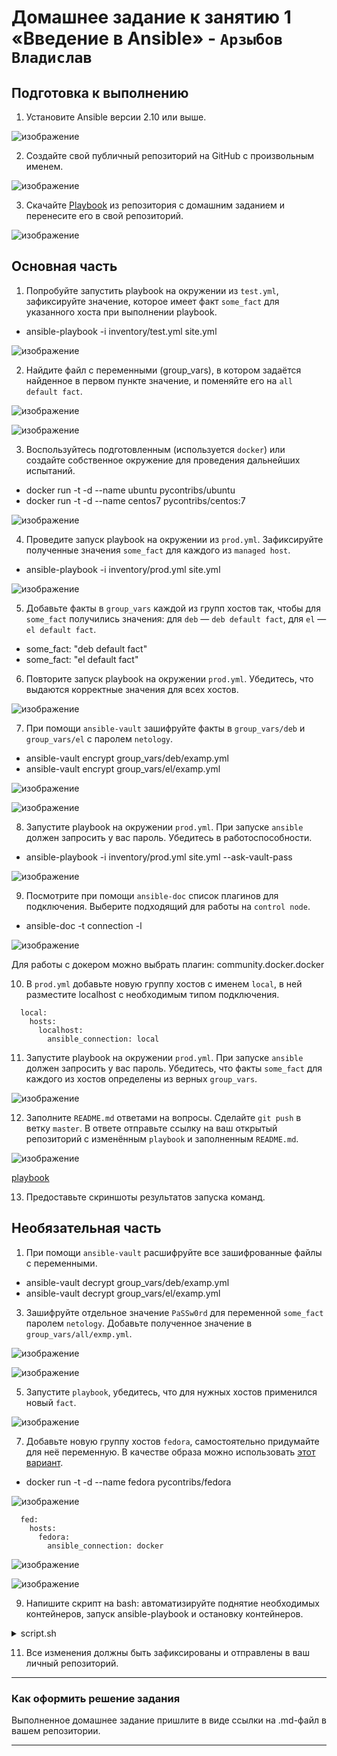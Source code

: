 # Домашнее задание к занятию 1 «Введение в Ansible» - `Арзыбов Владислав`

## Подготовка к выполнению

1. Установите Ansible версии 2.10 или выше.

![изображение](https://github.com/user-attachments/assets/c6a5d126-ae50-44f2-b683-d74576adbd01)

2. Создайте свой публичный репозиторий на GitHub с произвольным именем.

![изображение](https://github.com/user-attachments/assets/24d5e633-d8d5-46b4-9489-cab99243be38)

3. Скачайте [Playbook](./playbook/) из репозитория с домашним заданием и перенесите его в свой репозиторий.

![изображение](https://github.com/user-attachments/assets/d89ccbfe-8a22-402a-90a9-f2a75fca0978)

## Основная часть

1. Попробуйте запустить playbook на окружении из `test.yml`, зафиксируйте значение, которое имеет факт `some_fact` для указанного хоста при выполнении playbook.

- ansible-playbook -i inventory/test.yml site.yml

![изображение](https://github.com/user-attachments/assets/32628e5f-0b2b-4663-8b43-0ab4c37255f5)

2. Найдите файл с переменными (group_vars), в котором задаётся найденное в первом пункте значение, и поменяйте его на `all default fact`.

![изображение](https://github.com/user-attachments/assets/0413199e-548b-4ff4-a884-f9b1b4348c51)

![изображение](https://github.com/user-attachments/assets/769c05f4-6318-4252-bfdf-96f686f6c099)

3. Воспользуйтесь подготовленным (используется `docker`) или создайте собственное окружение для проведения дальнейших испытаний.

- docker run -t -d --name ubuntu pycontribs/ubuntu
- docker run -t -d --name centos7 pycontribs/centos:7

![изображение](https://github.com/user-attachments/assets/4530bebd-28c3-4dae-a73b-71329e424718)

4. Проведите запуск playbook на окружении из `prod.yml`. Зафиксируйте полученные значения `some_fact` для каждого из `managed host`.

- ansible-playbook -i inventory/prod.yml site.yml

![изображение](https://github.com/user-attachments/assets/da69acb0-c086-4019-a8e4-423aa2a636cb)

5. Добавьте факты в `group_vars` каждой из групп хостов так, чтобы для `some_fact` получились значения: для `deb` — `deb default fact`, для `el` — `el default fact`.

- some_fact: "deb default fact"
- some_fact: "el default fact"

6.  Повторите запуск playbook на окружении `prod.yml`. Убедитесь, что выдаются корректные значения для всех хостов.

![изображение](https://github.com/user-attachments/assets/fcad9c71-acde-4de8-8545-62968651c31a)

7. При помощи `ansible-vault` зашифруйте факты в `group_vars/deb` и `group_vars/el` с паролем `netology`.

- ansible-vault encrypt group_vars/deb/examp.yml
- ansible-vault encrypt group_vars/el/examp.yml 

![изображение](https://github.com/user-attachments/assets/f609c085-87b7-4414-8c52-02dd3990845a)

![изображение](https://github.com/user-attachments/assets/dc8a0b35-63db-4c26-91ac-5083c47446c8)

8. Запустите playbook на окружении `prod.yml`. При запуске `ansible` должен запросить у вас пароль. Убедитесь в работоспособности.

- ansible-playbook -i inventory/prod.yml site.yml --ask-vault-pass

![изображение](https://github.com/user-attachments/assets/53ea5bd6-2ae5-4387-b883-882c359dc6a1)

9. Посмотрите при помощи `ansible-doc` список плагинов для подключения. Выберите подходящий для работы на `control node`.

- ansible-doc -t connection -l

![изображение](https://github.com/user-attachments/assets/af727fee-034a-4574-b7b9-2acef4bfcb59)

Для работы с докером можно выбрать плагин: community.docker.docker

10. В `prod.yml` добавьте новую группу хостов с именем  `local`, в ней разместите localhost с необходимым типом подключения.

```
  local:
    hosts:
      localhost:
        ansible_connection: local
```

11. Запустите playbook на окружении `prod.yml`. При запуске `ansible` должен запросить у вас пароль. Убедитесь, что факты `some_fact` для каждого из хостов определены из верных `group_vars`.

![изображение](https://github.com/user-attachments/assets/d12054a8-bd16-4dfd-a59a-b39441838f9b)

12. Заполните `README.md` ответами на вопросы. Сделайте `git push` в ветку `master`. В ответе отправьте ссылку на ваш открытый репозиторий с изменённым `playbook` и заполненным `README.md`.

![изображение](https://github.com/user-attachments/assets/d29be238-fcca-4b11-a7c5-5b769dc939f1)

[playbook](https://github.com/vladislav-arzybov/HOMEWORK/tree/main/17_Sistema_upravleniya_konfiguraciyami/01_Vvedenie_in_Ansible/playbook)

13. Предоставьте скриншоты результатов запуска команд.

## Необязательная часть

1. При помощи `ansible-vault` расшифруйте все зашифрованные файлы с переменными.

- ansible-vault decrypt group_vars/deb/examp.yml
- ansible-vault decrypt group_vars/el/examp.yml

3. Зашифруйте отдельное значение `PaSSw0rd` для переменной `some_fact` паролем `netology`. Добавьте полученное значение в `group_vars/all/exmp.yml`.

![изображение](https://github.com/user-attachments/assets/1094f9b9-e011-4753-a646-58d72715a62e)

![изображение](https://github.com/user-attachments/assets/d93d7be9-9a10-4667-abff-4ae3efdef972)

5. Запустите `playbook`, убедитесь, что для нужных хостов применился новый `fact`.

![изображение](https://github.com/user-attachments/assets/b8a33fe7-f161-4062-bcd9-ee16ba151da1)

7. Добавьте новую группу хостов `fedora`, самостоятельно придумайте для неё переменную. В качестве образа можно использовать [этот вариант](https://hub.docker.com/r/pycontribs/fedora).

- docker run -t -d --name fedora pycontribs/fedora

![изображение](https://github.com/user-attachments/assets/72919a8e-6a61-4ab4-ad2f-f5eed63c98c9)

```
  fed:
    hosts:
      fedora:
        ansible_connection: docker
```

![изображение](https://github.com/user-attachments/assets/b5ef332f-c208-4829-a127-af3b0943998f)

![изображение](https://github.com/user-attachments/assets/57bf99f8-c58c-4a28-a07a-7af8fa901f01)

9. Напишите скрипт на bash: автоматизируйте поднятие необходимых контейнеров, запуск ansible-playbook и остановку контейнеров.

<details>
  <summary>script.sh</summary>

```
reivol@Zabbix:~/GitHub/HOMEWORK/17_Sistema_upravleniya_konfiguraciyami/01_Vvedenie_in_Ansible/playbook$ ./script.sh 
docker start
fedora
centos7
ubuntu

PLAY [Print os facts] **************************************************************************************************************************************************

TASK [Gathering Facts] *************************************************************************************************************************************************
ok: [localhost]
ok: [fedora]
ok: [ubuntu]
ok: [centos7]

TASK [Print OS] ********************************************************************************************************************************************************
ok: [localhost] => {
    "msg": "Ubuntu"
}
ok: [centos7] => {
    "msg": "CentOS"
}
ok: [ubuntu] => {
    "msg": "Ubuntu"
}
ok: [fedora] => {
    "msg": "Fedora"
}

TASK [Print fact] ******************************************************************************************************************************************************
ok: [centos7] => {
    "msg": "el default fact"
}
ok: [localhost] => {
    "msg": "PaSSw0rd"
}
ok: [ubuntu] => {
    "msg": "deb default fact"
}
ok: [fedora] => {
    "msg": "fedora default fact"
}

PLAY RECAP *************************************************************************************************************************************************************
centos7                    : ok=3    changed=0    unreachable=0    failed=0    skipped=0    rescued=0    ignored=0   
fedora                     : ok=3    changed=0    unreachable=0    failed=0    skipped=0    rescued=0    ignored=0   
localhost                  : ok=3    changed=0    unreachable=0    failed=0    skipped=0    rescued=0    ignored=0   
ubuntu                     : ok=3    changed=0    unreachable=0    failed=0    skipped=0    rescued=0    ignored=0   

docker stop
fedora
centos7
ubuntu
reivol@Zabbix:~/GitHub/HOMEWORK/17_Sistema_upravleniya_konfiguraciyami/01_Vvedenie_in_Ansible/playbook$ docker ps
CONTAINER ID   IMAGE     COMMAND   CREATED   STATUS    PORTS     NAMES
reivol@Zabbix:~/GitHub/HOMEWORK/17_Sistema_upravleniya_konfiguraciyami/01_Vvedenie_in_Ansible/playbook$ 
```

</details>

11. Все изменения должны быть зафиксированы и отправлены в ваш личный репозиторий.

---

### Как оформить решение задания

Выполненное домашнее задание пришлите в виде ссылки на .md-файл в вашем репозитории.

---
